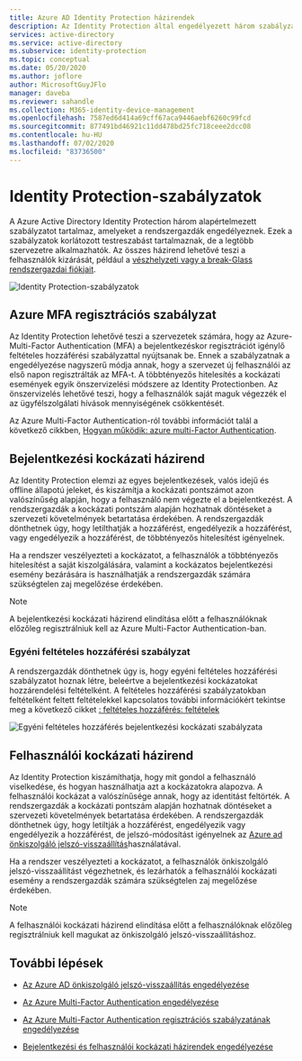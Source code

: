 ```yaml
---
title: Azure AD Identity Protection házirendek
description: Az Identity Protection által engedélyezett három szabályzat azonosítása
services: active-directory
ms.service: active-directory
ms.subservice: identity-protection
ms.topic: conceptual
ms.date: 05/20/2020
ms.author: joflore
author: MicrosoftGuyJFlo
manager: daveba
ms.reviewer: sahandle
ms.collection: M365-identity-device-management
ms.openlocfilehash: 7587ed6d414a69cff67aca9446aebf6260c99fcd
ms.sourcegitcommit: 877491bd46921c11dd478bd25fc718ceee2dcc08
ms.contentlocale: hu-HU
ms.lasthandoff: 07/02/2020
ms.locfileid: "83736500"
---
```

# <a name="identity-protection-policies"></a>Identity Protection-szabályzatok

A Azure Active Directory Identity Protection három alapértelmezett szabályzatot tartalmaz, amelyeket a rendszergazdák engedélyeznek. Ezek a szabályzatok korlátozott testreszabást tartalmaznak, de a legtöbb szervezetre alkalmazhatók. Az összes házirend lehetővé teszi a felhasználók kizárását, például a [vészhelyzeti vagy a break-Glass rendszergazdai fiókjait](../users-groups-roles/directory-emergency-access.md).

![Identity Protection-szabályzatok](./media/concept-identity-protection-policies/identity-protection-policies.png)

## <a name="azure-mfa-registration-policy"></a>Azure MFA regisztrációs szabályzat

Az Identity Protection lehetővé teszi a szervezetek számára, hogy az Azure-Multi-Factor Authentication (MFA) a bejelentkezéskor regisztrációt igénylő feltételes hozzáférési szabályzattal nyújtsanak be. Ennek a szabályzatnak a engedélyezése nagyszerű módja annak, hogy a szervezet új felhasználói az első napon regisztrálták az MFA-t. A többtényezős hitelesítés a kockázati események egyik önszervizelési módszere az Identity Protectionben. Az önszervizelés lehetővé teszi, hogy a felhasználók saját maguk végezzék el az ügyfélszolgálati hívások mennyiségének csökkentését.

Az Azure Multi-Factor Authentication-ról további információt talál a következő cikkben, [Hogyan működik: azure multi-Factor Authentication](../authentication/concept-mfa-howitworks.md).

## <a name="sign-in-risk-policy"></a>Bejelentkezési kockázati házirend

Az Identity Protection elemzi az egyes bejelentkezések, valós idejű és offline állapotú jeleket, és kiszámítja a kockázati pontszámot azon valószínűség alapján, hogy a felhasználó nem végezte el a bejelentkezést. A rendszergazdák a kockázati pontszám alapján hozhatnak döntéseket a szervezeti követelmények betartatása érdekében. A rendszergazdák dönthetnek úgy, hogy letilthatják a hozzáférést, engedélyezik a hozzáférést, vagy engedélyezik a hozzáférést, de többtényezős hitelesítést igényelnek.

Ha a rendszer veszélyezteti a kockázatot, a felhasználók a többtényezős hitelesítést a saját kiszolgálására, valamint a kockázatos bejelentkezési esemény bezárására is használhatják a rendszergazdák számára szükségtelen zaj megelőzése érdekében.

> [!NOTE] 
> A bejelentkezési kockázati házirend elindítása előtt a felhasználóknak előzőleg regisztrálniuk kell az Azure Multi-Factor Authentication-ban.

### <a name="custom-conditional-access-policy"></a>Egyéni feltételes hozzáférési szabályzat

A rendszergazdák dönthetnek úgy is, hogy egyéni feltételes hozzáférési szabályzatot hoznak létre, beleértve a bejelentkezési kockázatokat hozzárendelési feltételként. A feltételes hozzáférési szabályzatokban feltételként feltett feltételekkel kapcsolatos további információkért tekintse meg a következő cikket [: feltételes hozzáférés: feltételek](../conditional-access/concept-conditional-access-conditions.md#sign-in-risk)

![Egyéni feltételes hozzáférés bejelentkezési kockázati szabályzata](./media/concept-identity-protection-policies/identity-protection-custom-sign-in-policy.png)

## <a name="user-risk-policy"></a>Felhasználói kockázati házirend

Az Identity Protection kiszámíthatja, hogy mit gondol a felhasználó viselkedése, és hogyan használhatja azt a kockázatokra alapozva. A felhasználói kockázat a valószínűsége annak, hogy az identitást feltörték. A rendszergazdák a kockázati pontszám alapján hozhatnak döntéseket a szervezeti követelmények betartatása érdekében. A rendszergazdák dönthetnek úgy, hogy letiltják a hozzáférést, engedélyezik vagy engedélyezik a hozzáférést, de jelszó-módosítást igényelnek az [Azure ad önkiszolgáló jelszó-visszaállítás](../authentication/howto-sspr-deployment.md)használatával.

Ha a rendszer veszélyezteti a kockázatot, a felhasználók önkiszolgáló jelszó-visszaállítást végezhetnek, és lezárhatók a felhasználói kockázati esemény a rendszergazdák számára szükségtelen zaj megelőzése érdekében.

> [!NOTE] 
> A felhasználói kockázati házirend elindítása előtt a felhasználóknak előzőleg regisztrálniuk kell magukat az önkiszolgáló jelszó-visszaállításhoz.

## <a name="next-steps"></a>További lépések

- [Az Azure AD önkiszolgáló jelszó-visszaállítás engedélyezése](../authentication/howto-sspr-deployment.md)

- [Az Azure Multi-Factor Authentication engedélyezése](../authentication/howto-mfa-getstarted.md)

- [Az Azure Multi-Factor Authentication regisztrációs szabályzatának engedélyezése](howto-identity-protection-configure-mfa-policy.md)

- [Bejelentkezési és felhasználói kockázati házirendek engedélyezése](howto-identity-protection-configure-risk-policies.md)
